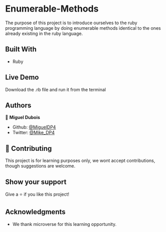 # Enumerable-Methods

The purpose of this project is to introduce ourselves to the ruby programming language by doing enumerable methods identical to the ones already existing in the ruby language.

## Built With

- Ruby

## Live Demo

Download the .rb file and run it from the terminal


## Authors

👤 **Miguel Dubois**

- Github: [@MiguelDP4](https://github.com/MiguelDP4)
- Twitter: [@Mike_DP4](https://twitter.com/Mike_DP4)

## 🤝 Contributing

This project is for learning purposes only, we wont accept contributions, though suggestions are welcome.

## Show your support

Give a ⭐️ if you like this project!

## Acknowledgments

- We thank microverse for this learning opportunity.